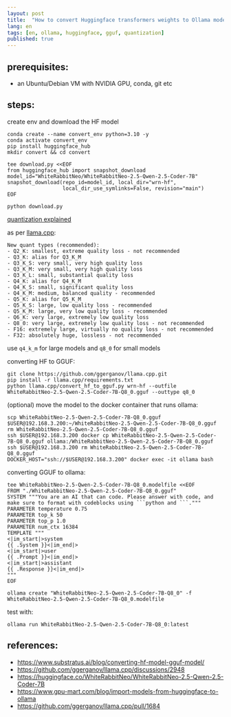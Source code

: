 ```yaml
---
layout: post
title:  "How to convert Huggingface transformers weights to Ollama model"
lang: en
tags: [en, ollama, huggingface, gguf, quantization]
published: true
---
```


## prerequisites:

- an Ubuntu/Debian VM with NVIDIA GPU, conda, git etc

## steps:

create env and download the HF model

```shell
conda create --name convert_env python=3.10 -y
conda activate convert_env
pip install huggingface_hub
mkdir convert && cd convert

tee download.py <<EOF
from huggingface_hub import snapshot_download
model_id="WhiteRabbitNeo/WhiteRabbitNeo-2.5-Qwen-2.5-Coder-7B"
snapshot_download(repo_id=model_id, local_dir="wrn-hf",
                  local_dir_use_symlinks=False, revision="main")
EOF

python download.py
```


[quantization explained](https://github.com/ggerganov/llama.cpp/pull/1684)


as per [llama.cpp](https://github.com/ggerganov/llama.cpp/blob/5f6e0c0dff1e7a89331e6b25eca9a9fd71324069/examples/make-ggml.py):
```
New quant types (recommended):
- Q2_K: smallest, extreme quality loss - not recommended
- Q3_K: alias for Q3_K_M
- Q3_K_S: very small, very high quality loss
- Q3_K_M: very small, very high quality loss
- Q3_K_L: small, substantial quality loss
- Q4_K: alias for Q4_K_M
- Q4_K_S: small, significant quality loss
- Q4_K_M: medium, balanced quality - recommended
- Q5_K: alias for Q5_K_M
- Q5_K_S: large, low quality loss - recommended
- Q5_K_M: large, very low quality loss - recommended
- Q6_K: very large, extremely low quality loss
- Q8_0: very large, extremely low quality loss - not recommended
- F16: extremely large, virtually no quality loss - not recommended
- F32: absolutely huge, lossless - not recommended
```

use `q4_k_m` for large models and `q8_0` for small models

converting HF to GGUF:

```shell
git clone https://github.com/ggerganov/llama.cpp.git
pip install -r llama.cpp/requirements.txt
python llama.cpp/convert_hf_to_gguf.py wrn-hf --outfile WhiteRabbitNeo-2.5-Qwen-2.5-Coder-7B-Q8_0.gguf --outtype q8_0
```

(optional) move the model to the docker container that runs ollama:

```shell
scp WhiteRabbitNeo-2.5-Qwen-2.5-Coder-7B-Q8_0.gguf $USER@192.168.3.200:~/WhiteRabbitNeo-2.5-Qwen-2.5-Coder-7B-Q8_0.gguf
rm WhiteRabbitNeo-2.5-Qwen-2.5-Coder-7B-Q8_0.gguf
ssh $USER@192.168.3.200 docker cp WhiteRabbitNeo-2.5-Qwen-2.5-Coder-7B-Q8_0.gguf ollama:/WhiteRabbitNeo-2.5-Qwen-2.5-Coder-7B-Q8_0.gguf
ssh $USER@192.168.3.200 rm WhiteRabbitNeo-2.5-Qwen-2.5-Coder-7B-Q8_0.gguf
DOCKER_HOST="ssh://$USER@192.168.3.200" docker exec -it ollama bash
```

converting GGUF to ollama:

```shell
tee WhiteRabbitNeo-2.5-Qwen-2.5-Coder-7B-Q8_0.modelfile <<EOF
FROM "./WhiteRabbitNeo-2.5-Qwen-2.5-Coder-7B-Q8_0.gguf"
SYSTEM """You are an AI that can code. Please answer with code, and make sure to format with codeblocks using ```python and ```."""
PARAMETER temperature 0.75
PARAMETER top_k 50
PARAMETER top_p 1.0
PARAMETER num_ctx 16384
TEMPLATE """
<|im_start|>system
{{ .System }}<|im_end|>
<|im_start|>user
{{ .Prompt }}<|im_end|>
<|im_start|>assistant
{{ .Response }}<|im_end|>
"""
EOF

ollama create "WhiteRabbitNeo-2.5-Qwen-2.5-Coder-7B-Q8_0" -f WhiteRabbitNeo-2.5-Qwen-2.5-Coder-7B-Q8_0.modelfile

```

test with:

```shell
ollama run WhiteRabbitNeo-2.5-Qwen-2.5-Coder-7B-Q8_0:latest
```

## references:

- https://www.substratus.ai/blog/converting-hf-model-gguf-model/
- https://github.com/ggerganov/llama.cpp/discussions/2948
- https://huggingface.co/WhiteRabbitNeo/WhiteRabbitNeo-2.5-Qwen-2.5-Coder-7B
- https://www.gpu-mart.com/blog/import-models-from-huggingface-to-ollama
- https://github.com/ggerganov/llama.cpp/pull/1684